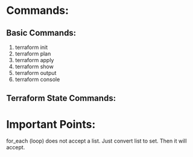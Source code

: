 # Commands:

## Basic Commands:
1. terraform init
2. terraform plan
3. terraform apply
4. terraform show
5. terraform output
6. terraform console

## Terraform State Commands:

# Important Points:
for_each (loop) does not accept a list. Just convert list to set. Then it will accept.
